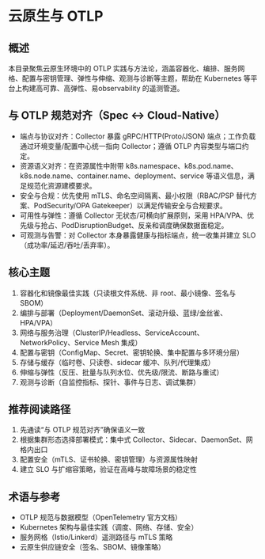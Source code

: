 # 云原生与 OTLP

## 概述

本目录聚焦云原生环境中的 OTLP 实践与方法论，涵盖容器化、编排、服务网格、配置与密钥管理、弹性与伸缩、观测与诊断等主题，帮助在 Kubernetes 等平台上构建高可靠、高弹性、易observability 的遥测管道。

## 与 OTLP 规范对齐（Spec ↔ Cloud-Native）

- 端点与协议对齐：Collector 暴露 gRPC/HTTP(Proto/JSON) 端点；工作负载通过环境变量/配置中心统一指向 Collector；遵循 OTLP 内容类型与端口约定。
- 资源语义对齐：在资源属性中附带 k8s.namespace、k8s.pod.name、k8s.node.name、container.name、deployment、service 等语义信息，满足规范化资源建模要求。
- 安全与合规：优先使用 mTLS、命名空间隔离、最小权限（RBAC/PSP 替代方案、PodSecurity/OPA Gatekeeper）以满足传输安全与合规要求。
- 可用性与弹性：遵循 Collector 无状态/可横向扩展原则，采用 HPA/VPA、优先级与抢占、PodDisruptionBudget、反亲和调度确保数据面稳定。
- 可观测与告警：对 Collector 本身暴露健康与指标端点，统一收集并建立 SLO（成功率/延迟/吞吐/丢弃率）。

## 核心主题

1. 容器化和镜像最佳实践（只读根文件系统、非 root、最小镜像、签名与 SBOM）
2. 编排与部署（Deployment/DaemonSet、滚动升级、蓝绿/金丝雀、HPA/VPA）
3. 网络与服务治理（ClusterIP/Headless、ServiceAccount、NetworkPolicy、Service Mesh 集成）
4. 配置与密钥（ConfigMap、Secret、密钥轮换、集中配置与多环境分层）
5. 存储与缓存（临时卷、只读卷、sidecar 缓冲、队列/代理集成）
6. 伸缩与弹性（反压、批量与队列水位、优先级/限流、断路与重试）
7. 观测与诊断（自监控指标、探针、事件与日志、调试集群）

## 推荐阅读路径

1. 先通读“与 OTLP 规范对齐”确保语义一致
2. 根据集群形态选择部署模式：集中式 Collector、Sidecar、DaemonSet、网格内出口
3. 配置安全（mTLS、证书轮换、密钥管理）与资源属性映射
4. 建立 SLO 与扩缩容策略，验证在高峰与故障场景的稳定性

## 术语与参考

- OTLP 规范与数据模型（OpenTelemetry 官方文档）
- Kubernetes 架构与最佳实践（调度、网络、存储、安全）
- 服务网格（Istio/Linkerd）遥测路径与 mTLS 策略
- 云原生供应链安全（签名、SBOM、镜像策略）


